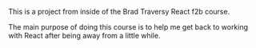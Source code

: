 This is a project from inside of the Brad Traversy React f2b course.

The main purpose of doing this course is to help me get back to working with React after
being away from a little while. 
